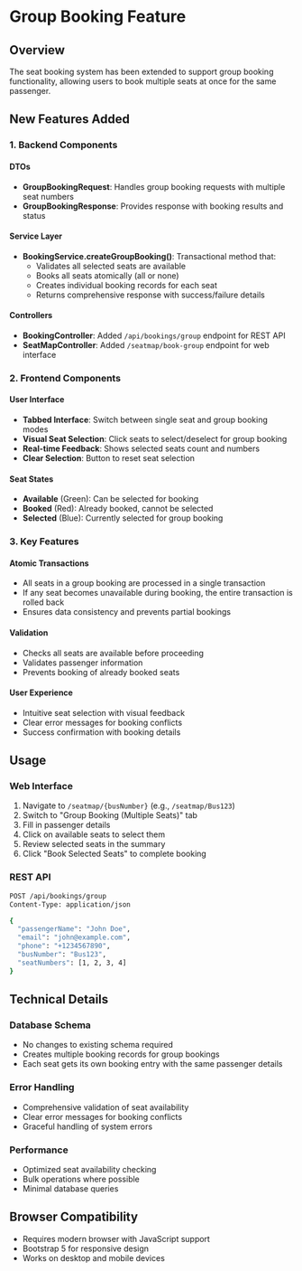 # Group Booking Feature

## Overview
The seat booking system has been extended to support group booking functionality, allowing users to book multiple seats at once for the same passenger.

## New Features Added

### 1. Backend Components

#### DTOs
- **GroupBookingRequest**: Handles group booking requests with multiple seat numbers
- **GroupBookingResponse**: Provides response with booking results and status

#### Service Layer
- **BookingService.createGroupBooking()**: Transactional method that:
  - Validates all selected seats are available
  - Books all seats atomically (all or none)
  - Creates individual booking records for each seat
  - Returns comprehensive response with success/failure details

#### Controllers
- **BookingController**: Added `/api/bookings/group` endpoint for REST API
- **SeatMapController**: Added `/seatmap/book-group` endpoint for web interface

### 2. Frontend Components

#### User Interface
- **Tabbed Interface**: Switch between single seat and group booking modes
- **Visual Seat Selection**: Click seats to select/deselect for group booking
- **Real-time Feedback**: Shows selected seats count and numbers
- **Clear Selection**: Button to reset seat selection

#### Seat States
- **Available** (Green): Can be selected for booking
- **Booked** (Red): Already booked, cannot be selected
- **Selected** (Blue): Currently selected for group booking

### 3. Key Features

#### Atomic Transactions
- All seats in a group booking are processed in a single transaction
- If any seat becomes unavailable during booking, the entire transaction is rolled back
- Ensures data consistency and prevents partial bookings

#### Validation
- Checks all seats are available before proceeding
- Validates passenger information
- Prevents booking of already booked seats

#### User Experience
- Intuitive seat selection with visual feedback
- Clear error messages for booking conflicts
- Success confirmation with booking details

## Usage

### Web Interface
1. Navigate to `/seatmap/{busNumber}` (e.g., `/seatmap/Bus123`)
2. Switch to "Group Booking (Multiple Seats)" tab
3. Fill in passenger details
4. Click on available seats to select them
5. Review selected seats in the summary
6. Click "Book Selected Seats" to complete booking

### REST API
```bash
POST /api/bookings/group
Content-Type: application/json

{
  "passengerName": "John Doe",
  "email": "john@example.com",
  "phone": "+1234567890",
  "busNumber": "Bus123",
  "seatNumbers": [1, 2, 3, 4]
}
```

## Technical Details

### Database Schema
- No changes to existing schema required
- Creates multiple booking records for group bookings
- Each seat gets its own booking entry with the same passenger details

### Error Handling
- Comprehensive validation of seat availability
- Clear error messages for booking conflicts
- Graceful handling of system errors

### Performance
- Optimized seat availability checking
- Bulk operations where possible
- Minimal database queries

## Browser Compatibility
- Requires modern browser with JavaScript support
- Bootstrap 5 for responsive design
- Works on desktop and mobile devices

